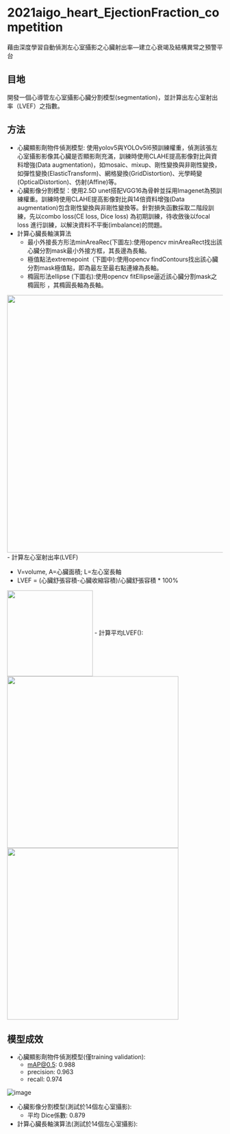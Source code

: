 # 2021aigo_heart_EjectionFraction_competition
藉由深度學習自動偵測左心室攝影之心臟射出率—建立心衰竭及結構異常之預警平台

## 目地
開發一個心導管左心室攝影心臟分割模型(segmentation)，並計算出左心室射出率（LVEF）之指數。

## 方法
- 心臟顯影劑物件偵測模型: 使用yolov5與YOLOv5l6預訓練權重，偵測該張左心室攝影影像其心臟是否顯影劑充滿，訓練時使用CLAHE提高影像對比與資料增強(Data augmentation)，如mosaic、mixup、剛性變換與非剛性變換，如彈性變換(ElasticTransform)、網格變換(GridDistortion)、光學畸變(OpticalDistortion)、仿射(Affine)等。
- 心臟影像分割模型：使用2.5D unet搭配VGG16為骨幹並採用Imagenet為預訓練權重。訓練時使用CLAHE提高影像對比與14倍資料增強(Data augmentation)包含剛性變換與非剛性變換等。針對損失函數採取二階段訓練，先以combo loss(CE loss, Dice loss) 為初期訓練，待收斂後以focal loss 進行訓練，以解決資料不平衡(imbalance)的問題。
- 計算心臟長軸演算法
  - 最小外接長方形法minAreaRec(下圖左):使用opencv minAreaRect找出該心臟分割mask最小外接方框，其長邊為長軸。
  - 極值點法extremepoint（下圖中):使用opencv findContours找出該心臟分割mask極值點，即為最左至最右點連線為長軸。
  - 橢圓形法ellipse (下圖右):使用opencv fitEllipse逼近該心臟分割mask之橢圓形 ，其橢圓長軸為長軸。
 
<img align="center" src="https://user-images.githubusercontent.com/44295049/137444917-e312fad1-011c-4f32-a7d1-53096459ff32.png" width="600" />
- 計算左心室射出率(LVEF)
  
  - V=volume, A=心臟面積; L=左心室長軸
  - LVEF = (心臟舒張容積-心臟收縮容積)/心臟舒張容積 * 100%

<img align="center" src="https://user-images.githubusercontent.com/44295049/137442560-3a01f7bb-6c91-41f1-9899-d991fe539afc.png" width="200" />
  - 計算平均LVEF():
 
<img align="center" src="https://user-images.githubusercontent.com/44295049/137450916-3431595b-f2bc-4cb1-bca0-b4fbb79e4f4b.png" width="400" />
<img align="center" src="https://user-images.githubusercontent.com/44295049/137450893-b0085fca-fed7-4b4a-88bd-f5e47f6a77de.png" width="400" />

## 模型成效
- 心臟顯影劑物件偵測模型(僅training validation):
  - mAP@0.5: 0.988
  - precision: 0.963
  - recall: 0.974

![image](https://user-images.githubusercontent.com/44295049/137448452-8b17dc5c-9c37-4bff-bd48-5093773c7feb.png)

- 心臟影像分割模型(測試於14個左心室攝影):
  - 平均 Dice係數: 0.879
- 計算心臟長軸演算法(測試於14個左心室攝影):
